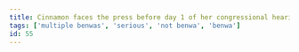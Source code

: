```yaml
---
title: Cinnamon faces the press before day 1 of her congressional hearings
tags: ['multiple benwas', 'serious', 'not benwa', 'benwa']
id: 55
---
```

    